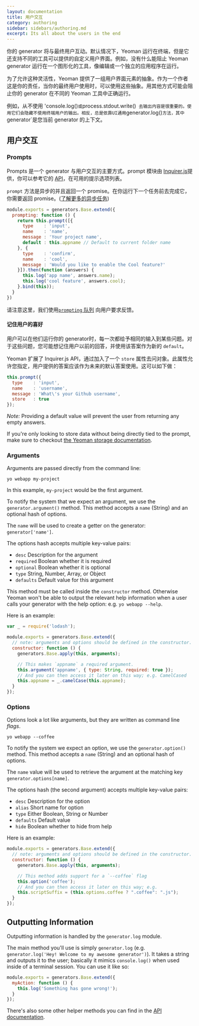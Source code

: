 ```yaml
---
layout: documentation
title: 用户交互
category: authoring
sidebar: sidebars/authoring.md
excerpt: Its all about the users in the end
---
```


你的 generator 将与最终用户互动。默认情况下，Yeoman 运行在终端，但是它还支持不同的工具可以提供的自定义用户界面。例如，没有什么能阻止 Yeoman generator 运行在一个图形化的工具，像编辑或一个独立的应用程序在运行。

为了允许这种灵活性，Yeoman 提供了一组用户界面元素的抽象。作为一个作者这是你的责任，当你的最终用户使用时，可以使用这些抽象。用其他方式可能会阻止你的 generator 在不同的 Yeoman 工具中正确运行。

例如，从不使用 'console.log()`或`process.stdout.write()` 去输出内容是很重要的。使用它们会隐藏不使用终端用户的输出。相反，总是依靠UI通用`generator.log()`方法，其中`generator`是您当前 generator 的上下文。

## 用户交互

### Prompts

Prompts 是一个 generator 与用户交互的主要方式。prompt 模块由 [Inquirer.js](https://github.com/SBoudrias/Inquirer.js)提供，你可以参考它的 [API](https://github.com/SBoudrias/Inquirer.js)，在可用的提示选项列表。

`prompt` 方法是异步的并且返回一个 promise。在你运行下一个任务前去完成它，你需要返回 promise。([了解更多的异步任务](/authoring/running-context.html))

```js
module.exports = generators.Base.extend({
  prompting: function () {
    return this.prompt([{
      type    : 'input',
      name    : 'name',
      message : 'Your project name',
      default : this.appname // Default to current folder name
    }, {
      type    : 'confirm',
      name    : 'cool',
      message : 'Would you like to enable the Cool feature?'
    }]).then(function (answers) {
      this.log('app name', answers.name);
      this.log('cool feature', answers.cool);
    }.bind(this));
  }
})
```

请注意这里，我们使用[`prompting` 队列](/authoring/running-context.html) 向用户要求反馈。

#### 记住用户的喜好

用户可以在他们运行你的 generator时，每一次都给予相同的输入到某些问题。对于这些问题，您可能想记住用户以前的回答，并使用该答案作为新的 `default`。

Yeoman 扩展了 Inquirer.js API，通过加入了一个 `store` 属性去问对象。此属性允许您指定，用户提供的答案应该作为未来的默认答案使用。这可以如下做：

```js
this.prompt({
  type    : 'input',
  name    : 'username',
  message : 'What\'s your Github username',
  store   : true
});
```

_Note:_ Providing a default value will prevent the user from returning any empty answers.

If you're only looking to store data without being directly tied to the prompt, make sure to checkout [the Yeoman storage documentation](/authoring/storage.html).

### Arguments

Arguments are passed directly from the command line:

```
yo webapp my-project
```

In this example, `my-project` would be the first argument.

To notify the system that we expect an argument, we use the `generator.argument()` method. This method accepts a `name` (String) and an optional hash of options.

The `name` will be used to create a getter on the generator: `generator['name']`.

The options hash accepts multiple key-value pairs:

- `desc` Description for the argument
- `required` Boolean whether it is required
- `optional` Boolean whether it is optional
- `type` String, Number, Array, or Object
- `defaults` Default value for this argument

This method must be called inside the `constructor` method. Otherwise Yeoman won't be able to output the relevant help information when a user calls your generator with the help option: e.g. `yo webapp --help`.

Here is an example:

```js
var _ = require('lodash');

module.exports = generators.Base.extend({
  // note: arguments and options should be defined in the constructor.
  constructor: function () {
    generators.Base.apply(this, arguments);

    // This makes `appname` a required argument.
    this.argument('appname', { type: String, required: true });
    // And you can then access it later on this way; e.g. CamelCased
    this.appname = _.camelCase(this.appname);
  }
});
```

### Options

Options look a lot like arguments, but they are written as command line _flags_.

```
yo webapp --coffee
```

To notify the system we expect an option, we use the `generator.option()` method. This method accepts a `name` (String) and an optional hash of options.

The `name` value will be used to retrieve the argument at the matching key `generator.options[name]`.

The options hash (the second argument) accepts multiple key-value pairs:

- `desc` Description for the option
- `alias` Short name for option
- `type` Either Boolean, String or Number
- `defaults` Default value
- `hide` Boolean whether to hide from help

Here is an example:

```js
module.exports = generators.Base.extend({
  // note: arguments and options should be defined in the constructor.
  constructor: function () {
    generators.Base.apply(this, arguments);

    // This method adds support for a `--coffee` flag
    this.option('coffee');
    // And you can then access it later on this way; e.g.
    this.scriptSuffix = (this.options.coffee ? ".coffee": ".js");
  }
});
```

## Outputting Information

Outputting information is handled by the `generator.log` module.

The main method you'll use is simply `generator.log` (e.g. `generator.log('Hey! Welcome to my awesome generator')`). It takes a string and outputs it to the user; basically it mimics `console.log()` when used inside of a terminal session. You can use it like so:

```js
module.exports = generators.Base.extend({
  myAction: function () {
    this.log('Something has gone wrong!');
  }
});
```

There's also some other helper methods you can find in the [API documentation](http://yeoman.io/environment/TerminalAdapter.html).
